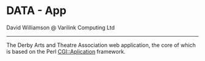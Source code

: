 # DATA - App

David Williamson @ Varilink Computing Ltd

------

The Derby Arts and Theatre Association web application, the core of which is based on the Perl [CGI::Aplication](https://metacpan.org/pod/CGI::Application) framework.
